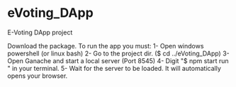 # eVoting_DApp
E-Voting DApp project

Download the package.
To run the app you must:
1- Open windows powershell (or linux bash)
2- Go to the project dir. ($ cd ../eVoting_DApp)
3- Open Ganache and start a local server (Port 8545)
4- Digit "$ npm start run " in your terminal.
5- Wait for the server to be loaded. It will automatically opens your browser.
